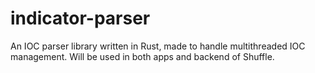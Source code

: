 # indicator-parser
An IOC parser library written in Rust, made to handle multithreaded IOC management. Will be used in both apps and backend of Shuffle.
